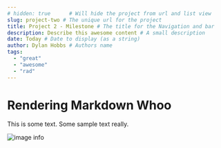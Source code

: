 ```yaml
---
# hidden: true      # Will hide the project from url and list view
slug: project-two # The unique url for the project
title: Project 2 - Milestone # The title for the Navigation and bar
description: Describe this awesome content # A small description
date: Today # Date to display (as a string)
author: Dylan Hobbs # Authors name
tags:
  - "great"
  - "awesome"
  - "rad"
---
```


# Rendering Markdown Whoo

This is some text.
Some sample text really.

![image info](/testProject/image.jpg)